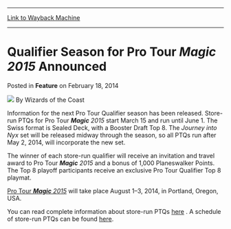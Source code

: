 
---
[Link to Wayback Machine](https://web.archive.org/web/20220517102956/https://magic.wizards.com/en/articles/archive/feature/qualifier-season-pro-tour-magic-2015-announced-2014-02-18)

[_metadata_:author]:- "Wizards of the Coast"
[_metadata_:description]:- "Information for the next Pro Tour Qualifier season has been released. Store-run PTQs for Pro Tour Magic 2015 start March 15 and run until June 1. The Swiss format is Sealed Deck, with a Booster Draft Top 8. The Journey into Nyx set will be released midway through the season, so all PTQs run after May 2, 2014, will incorporate the new set. The winner of each store-run qualifier"
[_metadata_:generator]:- "Drupal 7 (http://drupal.org)"
[_metadata_:node]:- "658786"
[_metadata_:publish_date]:- "2014-02-18"
[_metadata_:source]:- "div-main-content"
[_metadata_:title]:- "Qualifier Season for Pro Tour Magic 2015 Announced"
[_metadata_:wayback_capture_timestamp]:- "2022-05-17 10:29:56"
[_metadata_:wayback_raw_url]:- "https://web.archive.org/web/20220517102956id_/https://magic.wizards.com/en/articles/archive/feature/qualifier-season-pro-tour-magic-2015-announced-2014-02-18"
[_metadata_:wayback_url]:- "https://magic.wizards.com/en/articles/archive/feature/qualifier-season-pro-tour-magic-2015-announced-2014-02-18"
---


Qualifier Season for Pro Tour *Magic 2015* Announced
====================================================



 Posted in **Feature**
 on February 18, 2014 






![](https://media.magic.wizards.com/styles/auth_small/public/images/person/wizards_author.jpg)
By Wizards of the Coast












Information for the next Pro Tour Qualifier season has been released. Store-run PTQs for Pro Tour ***Magic** 2015* start March 15 and run until June 1. The Swiss format is Sealed Deck, with a Booster Draft Top 8. The *Journey into Nyx* set will be released midway through the season, so all PTQs run after May 2, 2014, will incorporate the new set.


The winner of each store-run qualifier will receive an invitation and travel award to Pro Tour  ***Magic** 2015*  and a bonus of 1,000 Planeswalker Points. The Top 8 playoff participants receive an exclusive Pro Tour Qualifier Top 8 playmat.


[Pro Tour ***Magic** 2015*](http://archive.wizards.com/magic/tcg/events.aspx?x=mtg/event/protour/magic2015) will take place August 1–3, 2014, in Portland, Oregon, USA.


You can read complete information about store-run PTQs [here](/en/node/640236) . A schedule of store-run PTQs can be found [here](http://archive.wizards.com/Magic/TCG/Events.aspx?x=mtg/event/protour/qualifierlist).








